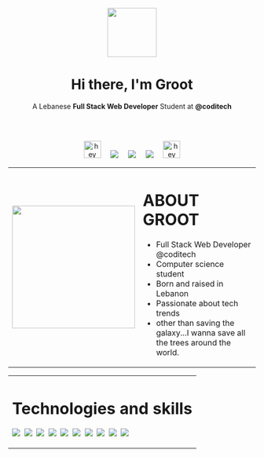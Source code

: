<p align="center">
<img src="https://www.clipartmax.com/png/full/278-2784106_pin-baby-groot-clip-art-desenho-guardi%C3%B5es-da-gal%C3%A1xia-kawaii.png" width="100px">
</p>
<h1 align='center'>Hi there, I'm Groot </h1>

<p align='center'>
A Lebanese <b color="red">Full Stack Web Developer</b> Student at <b>@coditech</b> 
</p>
<br/>
<br/>
<p align='center'>
<img src="https://media.giphy.com/media/l1sYeVKi65h9AblTjx/giphy.gif" width="35px" alt="hey"/>&nbsp;&nbsp;&nbsp;&nbsp;
 <a href="https://twitter.com/ahmadkatrib"><img src="https://img.shields.io/badge/twitter-%231DA1F2.svg?&style=for-the-badge&logo=twitter&logoColor=white" /></a>&nbsp;&nbsp;&nbsp;&nbsp;
  <a href="https://www.linkedin.com/in/ahmad-katrib/"><img src="https://img.shields.io/badge/linkedin-%230077B5.svg?&style=for-the-badge&logo=linkedin&logoColor=white" /></a>&nbsp;&nbsp;&nbsp;&nbsp;
  <a href="mailto:ahmadkatrib123@gmail.com?subject=Hello%20Groot"><img src="https://img.shields.io/badge/gmail-%23D14836.svg?&style=for-the-badge&logo=gmail&logoColor=white" /></a>&nbsp;&nbsp;&nbsp;&nbsp;
<img src="https://media.giphy.com/media/l1sYeVKi65h9AblTjx/giphy.gif" width="35px" alt="hey"/>
<p>
<table widht="100%">
<tr width="100%">
<td>
<img width="250px" src="https://www.pngall.com/wp-content/uploads/4/I-Am-Groot-PNG-Free-Download.png" />
</td>
<td width="80%">

# ABOUT GROOT
- Full Stack Web Developer @coditech
- Computer science student 
- Born and raised in Lebanon
- Passionate about tech trends
- other than saving the galaxy...I wanna save all the trees around the world.
</td>
</tr>
</table>

<table>
<tr>
<td>

# Technologies and skills

<p width="100%">
  <img src="https://img.shields.io/badge/html5%20-%23e34f26.svg?&style=for-the-badge&logo=html5&logoColor=white" />&nbsp;&nbsp;<img src="https://img.shields.io/badge/CSS3-1572B6?&style=for-the-badge&logo=css3&logoColor=white" />&nbsp;&nbsp;<img src="https://img.shields.io/badge/JavaScript-F7DF1E?style=for-the-badge&logo=javascript&logoColor=black" />&nbsp;&nbsp;<img src="https://img.shields.io/badge/React-20232A?style=for-the-badge&logo=react&logoColor=61DAFB" />&nbsp;&nbsp;<img src="https://img.shields.io/badge/Bootstrap-563D7C?style=for-the-badge&logo=bootstrap&logoColor=white">&nbsp;&nbsp;<img src="https://img.shields.io/badge/sass%20-%23cc6699.svg?&style=for-the-badge&logo=sass&logoColor=white" />&nbsp;&nbsp;<img src="https://img.shields.io/badge/Laravel-FF2D20?style=for-the-badge&logo=laravel&logoColor=white"/>&nbsp;&nbsp;<img src="https://img.shields.io/badge/Node.js-339933?style=for-the-badge&logo=nodedotjs&logoColor=white"/>&nbsp;&nbsp;<img src="https://img.shields.io/badge/Material%20UI-007FFF?style=for-the-badge&logo=mui&logoColor=white"/>&nbsp;&nbsp;<img src="https://img.shields.io/badge/npm-CB3837?style=for-the-badge&logo=npm&logoColor=white">
</p>
